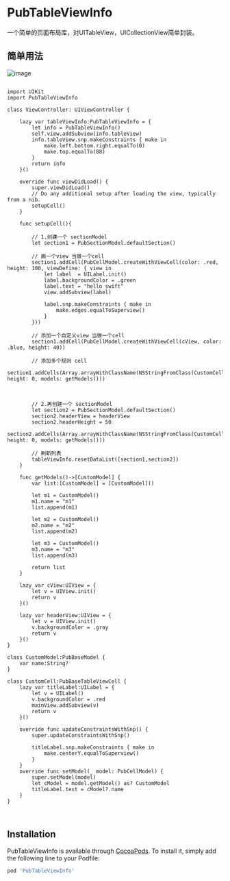 # PubTableViewInfo
一个简单的页面布局库，对UITableView，UICollectionView简单封装。

## 简单用法

![image](​ ​https://github.com/apen2016/PubTableViewInfo/blob/master/IMG/screenShot1.jpeg)

<pre><code>
import UIKit
import PubTableViewInfo

class ViewController: UIViewController {
    
    lazy var tableViewInfo:PubTableViewInfo = {
        let info = PubTableViewInfo()
        self.view.addSubview(info.tableView)
        info.tableView.snp.makeConstraints { make in
            make.left.bottom.right.equalTo(0)
            make.top.equalTo(88)
        }
        return info
    }()

    override func viewDidLoad() {
        super.viewDidLoad()
        // Do any additional setup after loading the view, typically from a nib.
        setupCell()
    }
    
    func setupCell(){
        
        // 1.创建一个 sectionModel
        let section1 = PubSectionModel.defaultSection()
        
        // 画一个view 当做一个cell
        section1.addCell(PubCellModel.createWithViewCell(color: .red, height: 100, viewDefine: { view in
            let label  = UILabel.init()
            label.backgroundColor = .green
            label.text = "hello swift"
            view.addSubview(label)
            
            label.snp.makeConstraints { make in
                make.edges.equalToSuperview()
            }
        }))
        
        // 添加一个自定义view 当做一个cell
        section1.addCell(PubCellModel.createWithViewCell(cView, color: .blue, height: 40))
        
        // 添加多个规则 cell
        section1.addCells(Array<Any>.arrayWithClassName(NSStringFromClass(CustomCell.self), height: 0, models: getModels()))
        
        
        
        // 2.再创建一个 sectionModel
        let section2 = PubSectionModel.defaultSection()
        section2.headerView = headerView
        section2.headerHeight = 50
        section2.addCells(Array<Any>.arrayWithClassName(NSStringFromClass(CustomCell.self), height: 0, models: getModels()))
        
        // 刷新列表
        tableViewInfo.resetDataList([section1,section2])
    }
    
    func getModels()->[CustomModel] {
        var list:[CustomModel] = [CustomModel]()
        
        let m1 = CustomModel()
        m1.name = "m1"
        list.append(m1)
        
        let m2 = CustomModel()
        m2.name = "m2"
        list.append(m2)
        
        let m3 = CustomModel()
        m3.name = "m3"
        list.append(m3)
        
        return list
    }
    
    lazy var cView:UIView = {
        let v = UIView.init()
        return v
    }()

    lazy var headerView:UIView = {
        let v = UIView.init()
        v.backgroundColor = .gray
        return v
    }()
}

class CustomModel:PubBaseModel {
    var name:String?
}

class CustomCell:PubBaseTableViewCell {
    lazy var titleLabel:UILabel = {
        let v = UILabel()
        v.backgroundColor = .red
        mainView.addSubview(v)
        return v
    }()
    
    override func updateConstraintsWithSnp() {
        super.updateConstraintsWithSnp()
        
        titleLabel.snp.makeConstraints { make in
            make.centerY.equalToSuperview()
        }
    }
    override func setModel(_ model: PubCellModel) {
        super.setModel(model)
        let cModel = model.getModel() as? CustomModel
        titleLabel.text = cModel?.name
    }
}

 </code></pre>

## Installation

PubTableViewInfo is available through [CocoaPods](https://cocoapods.org). To install
it, simply add the following line to your Podfile:

```ruby
pod 'PubTableViewInfo'
```

